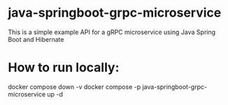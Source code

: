 # java-springboot-grpc-microservice
This is a simple example API for a gRPC microservice using Java Spring Boot and Hibernate

# How to run locally:
docker compose down -v
docker compose -p java-springboot-grpc-microservice up -d
